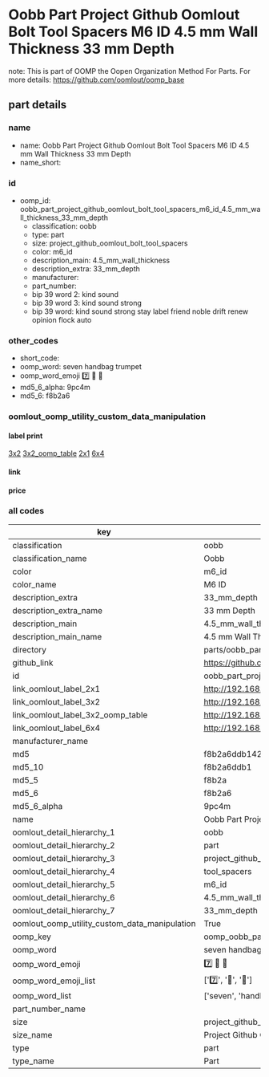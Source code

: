 # Oobb Part Project Github Oomlout Bolt Tool Spacers M6 ID 4.5 mm Wall Thickness 33 mm Depth  

note: This is part of OOMP the Oopen Organization Method For Parts. For more details: https://github.com/oomlout/oomp_base

##  part details
  







### name
* name: Oobb Part Project Github Oomlout Bolt Tool Spacers M6 ID 4.5 mm Wall Thickness 33 mm Depth
* name_short: 
### id
* oomp_id: oobb_part_project_github_oomlout_bolt_tool_spacers_m6_id_4.5_mm_wall_thickness_33_mm_depth
  * classification: oobb
  * type: part
  * size: project_github_oomlout_bolt_tool_spacers
  * color: m6_id
  * description_main: 4.5_mm_wall_thickness
  * description_extra: 33_mm_depth
  * manufacturer: 
  * part_number: 
  * bip 39 word 2: kind sound
  * bip 39 word 3: kind sound strong
  * bip 39 word: kind sound strong stay label friend noble drift renew opinion flock auto

### other_codes
* short_code: 
* oomp_word: seven handbag trumpet
* oomp_word_emoji :seven: :handbag: :trumpet:
* md5_6_alpha: 9pc4m
* md5_6: f8b2a6






### oomlout_oomp_utility_custom_data_manipulation
#### label print
[3x2](http://192.168.1.245:1112/?label=oomp%209pc4m)
[3x2_oomp_table](http://192.168.1.108:1112/?label=oomp%209pc4m)
[2x1](http://192.168.1.242:1112/?label=oomp%209pc4m)
[6x4](http://192.168.1.55:1112/?label=oomp%209pc4m)    

#### link

                              

#### price







### all codes 
| key | value |  
| --- | --- |  
| classification | oobb |  
| classification_name | Oobb |  
| color | m6_id |  
| color_name | M6 ID |  
| description_extra | 33_mm_depth |  
| description_extra_name | 33 mm Depth |  
| description_main | 4.5_mm_wall_thickness |  
| description_main_name | 4.5 mm Wall Thickness |  
| directory | parts/oobb_part_project_github_oomlout_bolt_tool_spacers_m6_id_4.5_mm_wall_thickness_33_mm_depth |  
| github_link | https://github.com/oomlout/oomlout_oomp_part_src/tree/main/parts/oobb_part_project_github_oomlout_bolt_tool_spacers_m6_id_4.5_mm_wall_thickness_33_mm_depth |  
| id | oobb_part_project_github_oomlout_bolt_tool_spacers_m6_id_4.5_mm_wall_thickness_33_mm_depth |  
| link_oomlout_label_2x1 | http://192.168.1.242:1112/?label=oomp%209pc4m |  
| link_oomlout_label_3x2 | http://192.168.1.245:1112/?label=oomp%209pc4m |  
| link_oomlout_label_3x2_oomp_table | http://192.168.1.108:1112/?label=oomp%209pc4m |  
| link_oomlout_label_6x4 | http://192.168.1.55:1112/?label=oomp%209pc4m |  
| manufacturer_name |  |  
| md5 | f8b2a6ddb142d2b573be1d4fae73f3d4 |  
| md5_10 | f8b2a6ddb1 |  
| md5_5 | f8b2a |  
| md5_6 | f8b2a6 |  
| md5_6_alpha | 9pc4m |  
| name | Oobb Part Project Github Oomlout Bolt Tool Spacers M6 ID 4.5 mm Wall Thickness 33 mm Depth |  
| oomlout_detail_hierarchy_1 | oobb |  
| oomlout_detail_hierarchy_2 | part |  
| oomlout_detail_hierarchy_3 | project_github_bolt |  
| oomlout_detail_hierarchy_4 | tool_spacers |  
| oomlout_detail_hierarchy_5 | m6_id |  
| oomlout_detail_hierarchy_6 | 4.5_mm_wall_thickness |  
| oomlout_detail_hierarchy_7 | 33_mm_depth |  
| oomlout_oomp_utility_custom_data_manipulation | True |  
| oomp_key | oomp_oobb_part_project_github_oomlout_bolt_tool_spacers_m6_id_4.5_mm_wall_thickness_33_mm_depth |  
| oomp_word | seven handbag trumpet |  
| oomp_word_emoji | :seven: :handbag: :trumpet: |  
| oomp_word_emoji_list | [':seven:', ':handbag:', ':trumpet:'] |  
| oomp_word_list | ['seven', 'handbag', 'trumpet'] |  
| part_number_name |  |  
| size | project_github_oomlout_bolt_tool_spacers |  
| size_name | Project Github Oomlout Bolt Tool Spacers |  
| type | part |  
| type_name | Part |  
